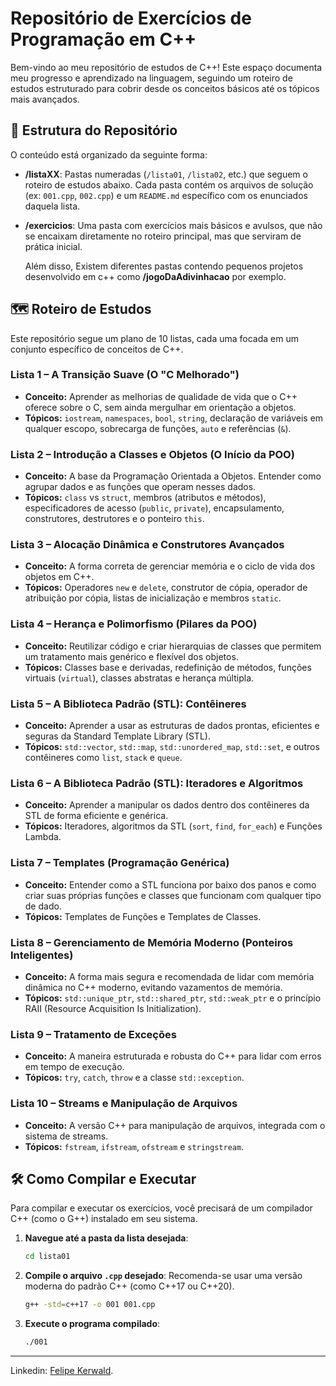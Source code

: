 # Repositório de Exercícios de Programação em C++

Bem-vindo ao meu repositório de estudos de C++! Este espaço documenta meu progresso e aprendizado na linguagem, seguindo um roteiro de estudos estruturado para cobrir desde os conceitos básicos até os tópicos mais avançados.

## 📂 Estrutura do Repositório

O conteúdo está organizado da seguinte forma:

* **/listaXX**: Pastas numeradas (`/lista01`, `/lista02`, etc.) que seguem o roteiro de estudos abaixo. Cada pasta contém os arquivos de solução (ex: `001.cpp`, `002.cpp`) e um `README.md` específico com os enunciados daquela lista.
* **/exercicios**: Uma pasta com exercícios mais básicos e avulsos, que não se encaixam diretamente no roteiro principal, mas que serviram de prática inicial.

    Além disso, Existem diferentes pastas contendo pequenos projetos desenvolvido em c++ como **/jogoDaAdivinhacao** por exemplo.


## 🗺️ Roteiro de Estudos

Este repositório segue um plano de 10 listas, cada uma focada em um conjunto específico de conceitos de C++.

### Lista 1 – A Transição Suave (O "C Melhorado")
* **Conceito:** Aprender as melhorias de qualidade de vida que o C++ oferece sobre o C, sem ainda mergulhar em orientação a objetos.
* **Tópicos:** `iostream`, `namespaces`, `bool`, `string`, declaração de variáveis em qualquer escopo, sobrecarga de funções, `auto` e referências (`&`).

### Lista 2 – Introdução a Classes e Objetos (O Início da POO)
* **Conceito:** A base da Programação Orientada a Objetos. Entender como agrupar dados e as funções que operam nesses dados.
* **Tópicos:** `class` vs `struct`, membros (atributos e métodos), especificadores de acesso (`public`, `private`), encapsulamento, construtores, destrutores e o ponteiro `this`.

### Lista 3 – Alocação Dinâmica e Construtores Avançados
* **Conceito:** A forma correta de gerenciar memória e o ciclo de vida dos objetos em C++.
* **Tópicos:** Operadores `new` e `delete`, construtor de cópia, operador de atribuição por cópia, listas de inicialização e membros `static`.

### Lista 4 – Herança e Polimorfismo (Pilares da POO)
* **Conceito:** Reutilizar código e criar hierarquias de classes que permitem um tratamento mais genérico e flexível dos objetos.
* **Tópicos:** Classes base e derivadas, redefinição de métodos, funções virtuais (`virtual`), classes abstratas e herança múltipla.

### Lista 5 – A Biblioteca Padrão (STL): Contêineres
* **Conceito:** Aprender a usar as estruturas de dados prontas, eficientes e seguras da Standard Template Library (STL).
* **Tópicos:** `std::vector`, `std::map`, `std::unordered_map`, `std::set`, e outros contêineres como `list`, `stack` e `queue`.

### Lista 6 – A Biblioteca Padrão (STL): Iteradores e Algoritmos
* **Conceito:** Aprender a manipular os dados dentro dos contêineres da STL de forma eficiente e genérica.
* **Tópicos:** Iteradores, algoritmos da STL (`sort`, `find`, `for_each`) e Funções Lambda.

### Lista 7 – Templates (Programação Genérica)
* **Conceito:** Entender como a STL funciona por baixo dos panos e como criar suas próprias funções e classes que funcionam com qualquer tipo de dado.
* **Tópicos:** Templates de Funções e Templates de Classes.

### Lista 8 – Gerenciamento de Memória Moderno (Ponteiros Inteligentes)
* **Conceito:** A forma mais segura e recomendada de lidar com memória dinâmica no C++ moderno, evitando vazamentos de memória.
* **Tópicos:** `std::unique_ptr`, `std::shared_ptr`, `std::weak_ptr` e o princípio RAII (Resource Acquisition Is Initialization).

### Lista 9 – Tratamento de Exceções
* **Conceito:** A maneira estruturada e robusta do C++ para lidar com erros em tempo de execução.
* **Tópicos:** `try`, `catch`, `throw` e a classe `std::exception`.

### Lista 10 – Streams e Manipulação de Arquivos
* **Conceito:** A versão C++ para manipulação de arquivos, integrada com o sistema de streams.
* **Tópicos:** `fstream`, `ifstream`, `ofstream` e `stringstream`.

## 🛠️ Como Compilar e Executar

Para compilar e executar os exercícios, você precisará de um compilador C++ (como o G++) instalado em seu sistema.

1.  **Navegue até a pasta da lista desejada**:
    ```bash
    cd lista01
    ```

2.  **Compile o arquivo `.cpp` desejado**:
    Recomenda-se usar uma versão moderna do padrão C++ (como C++17 ou C++20).
    ```bash
    g++ -std=c++17 -o 001 001.cpp
    ```

3.  **Execute o programa compilado**:
    ```bash
    ./001
    ```
---

Linkedin: [Felipe Kerwald](https://www.linkedin.com/in/felipekerwald/).
